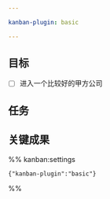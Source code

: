 ```yaml
---

kanban-plugin: basic

---
```


## 目标

- [ ] 进入一个比较好的甲方公司


## 任务



## 关键成果





%% kanban:settings
```
{"kanban-plugin":"basic"}
```
%%